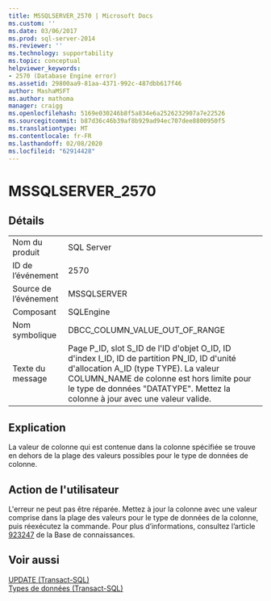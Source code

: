 ```yaml
---
title: MSSQLSERVER_2570 | Microsoft Docs
ms.custom: ''
ms.date: 03/06/2017
ms.prod: sql-server-2014
ms.reviewer: ''
ms.technology: supportability
ms.topic: conceptual
helpviewer_keywords:
- 2570 (Database Engine error)
ms.assetid: 29800aa9-81aa-4371-992c-487dbb617f46
author: MashaMSFT
ms.author: mathoma
manager: craigg
ms.openlocfilehash: 5169e030246b8f5a834e6a2526232907a7e22526
ms.sourcegitcommit: b87d36c46b39af8b929ad94ec707dee8800950f5
ms.translationtype: MT
ms.contentlocale: fr-FR
ms.lasthandoff: 02/08/2020
ms.locfileid: "62914428"
---
```

# <a name="mssqlserver_2570"></a>MSSQLSERVER_2570
    
## <a name="details"></a>Détails  
  
|||  
|-|-|  
|Nom du produit|SQL Server|  
|ID de l’événement|2570|  
|Source de l’événement|MSSQLSERVER|  
|Composant|SQLEngine|  
|Nom symbolique|DBCC_COLUMN_VALUE_OUT_OF_RANGE|  
|Texte du message|Page P_ID, slot S_ID de l'ID d'objet O_ID, ID d'index I_ID, ID de partition PN_ID, ID d'unité d'allocation A_ID (type TYPE). La valeur COLUMN_NAME de colonne est hors limite pour le type de données "DATATYPE". Mettez la colonne à jour avec une valeur valide.|  
  
## <a name="explanation"></a>Explication  
 La valeur de colonne qui est contenue dans la colonne spécifiée se trouve en dehors de la plage des valeurs possibles pour le type de données de colonne.  
  
## <a name="user-action"></a>Action de l'utilisateur  
 L'erreur ne peut pas être réparée. Mettez à jour la colonne avec une valeur comprise dans la plage des valeurs pour le type de données de la colonne, puis réexécutez la commande.  Pour plus d’informations, consultez l’article [923247](https://support.microsoft.com/kb/923247) de la Base de connaissances.  
  
## <a name="see-also"></a>Voir aussi  
 [UPDATE &#40;Transact-SQL&#41;](/sql/t-sql/queries/update-transact-sql)   
 [Types de données &#40;Transact-SQL&#41;](/sql/t-sql/data-types/data-types-transact-sql)  
  
  
